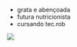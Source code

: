 - grata e abençoada 
- futura nutricionista 
- cursando tec.rob

![](https://media.tenor.com/hCTuN6YIekoAAAAi/heart-art.gif)
